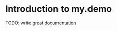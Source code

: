 # Introduction to my.demo

TODO: write [great documentation](http://jacobian.org/writing/what-to-write/)
